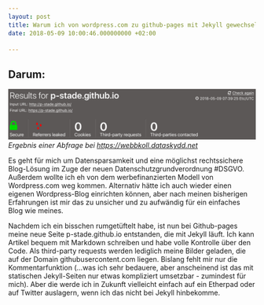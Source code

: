 ```yaml
---
layout: post
title: Warum ich von wordpress.com zu github-pages mit Jekyll gewechselt bin
date: 2018-05-09 10:00:46.000000000 +02:00

---
```


## Darum:
![webbkoll-Ergebnis](https://raw.githubusercontent.com/p-stade/p-stade.github.io/master/_assets/p-stade-webbkoll.png)
*Ergebnis einer Abfrage bei https://webbkoll.dataskydd.net*

Es geht für mich um Datensparsamkeit und eine möglichst rechtssichere Blog-Lösung im Zuge der neuen Datenschutzgrundverordnung #DSGVO. Außerdem wollte ich eh von dem werbefinanzierten Modell von Wordpress.com weg kommen. Alternativ hätte ich auch wieder einen eigenen Wordpress-Blog einrichten können, aber nach meinen bisherigen Erfahrungen ist mir das zu unsicher und zu aufwändig für ein einfaches Blog wie meines.

Nachdem ich ein bisschen rumgetüftelt habe, ist nun bei Github-pages meine neue Seite p-stade.github.io entstanden, die mit Jekyll läuft. Ich kann Artikel bequem mit Markdown schreiben und habe volle Kontrolle über den Code. Als third-party requests werden lediglich meine Bilder geladen, die auf der Domain githubusercontent.com liegen. Bislang fehlt mir nur die Kommentarfunktion (...was ich sehr bedauere, aber anscheinend ist das mit statischen Jekyll-Seiten nur etwas kompliziert umsetzbar - zumindest für mich). Aber die werde ich in Zukunft vielleicht einfach auf ein Etherpad oder auf Twitter auslagern, wenn ich das nicht bei Jekyll hinbekomme.
